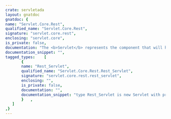 ```yaml
---
crate: servletada
layout: gnatdoc
gnatdoc: {
name: "Servlet.Core.Rest",
qualified_name: "Servlet.Core.Rest",
signature: "servlet.core.rest",
enclosing: "servlet.core",
is_private: false,
documentation: "The <b>Servlet</b> represents the component that will handle\nan HTTP request received by the server.",
documentation_snippet: "",
tagged_types:    [
       {
       name: "Rest_Servlet",
       qualified_name: "Servlet.Core.Rest.Rest_Servlet",
       signature: "servlet.core.rest.rest_servlet",
       enclosing: "",
       is_private: false,
       documentation: "",
       documentation_snippet: "type Rest_Servlet is new Servlet with private;",
       }   ,
   ]
,}
---
```

